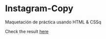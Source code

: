 # Instagram-Copy
Maquetación de práctica usando HTML & CSSq

Check the result <a href="https://giselasolis.github.io/Instagram-Copy/"> here <a>
